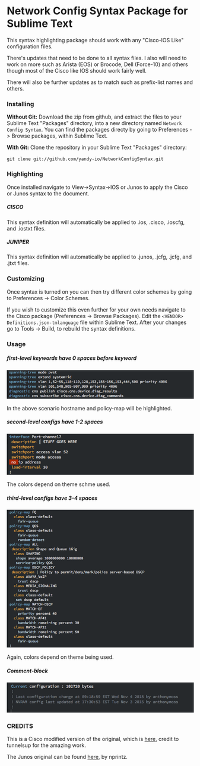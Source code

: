 # Network Config Syntax Package for Sublime Text

This syntax highlighting package should work with any "Cisco-IOS Like" configuration files.

There's updates that need to be done to all syntax files. I also will need to work on more such as Arista (EOS) or Brocode, Dell (Force-10) and others though most of the Cisco like IOS should work fairly well.

There will also be further updates as to match <VARIABLE NAMES> such as prefix-list names and others.

### Installing

**Without Git:** Download the zip from github, and extract the files to your Sublime Text "Packages" directory, into a new directory named `Network Config Syntax`. You can find the packages directy by going to Preferences -> Browse packages, within Sublime Text.

**With Git:** Clone the repository in your Sublime Text "Packages" directory:

    git clone git://github.com/yandy-io/NetworkConfigSyntax.git

### Highlighting
Once installed navigate to View->Syntax->IOS or Junos to apply the Cisco or Junos syntax to the document.

##### CISCO
This syntax definition will automatically be applied to .ios, .cisco, .ioscfg, and .iostxt files.

##### JUNIPER
This syntax definition will automatically be applied to .junos, .jcfg, .jcfg, and .jtxt files.

### Customizing
Once <NETWORK> syntax is turned on you can then try different color schemes by going to Preferences -> Color Schemes.

If you wish to customize this even further for your own needs navigate to the Cisco package (Preferences -> Browse Packages). Edit the `<VENDOR> Definitions.json-tmlanguage` file within Sublime Text. After your changes go to Tools -> Build, to rebuild the syntax definitions.

### Usage

##### first-level keywords have 0 spaces before keyword

![first-level](images/first-level.png)

In the above scenario hostname and policy-map will be highlighted.

##### second-level configs have 1-2 spaces

![second-level](images/second-level.png)

The colors depend on theme schme used.

##### third-level configs have 3-4 spaces

![third-level](images/third-level.png)

Again, colors depend on theme being used.

##### Comment-block

![comment-block](images/comment-block.png)

### CREDITS

This is a Cisco modified version of the original, which is <a href="https://github.com/tunnelsup/sublime-cisco-syntax" target="_blank">here</a>, credit to tunnelsup for the amazing work.

The Junos original can be found <a href="https://github.com/nprintz/junos-sublime-pkg" target="_blank">here</a>, by nprintz.